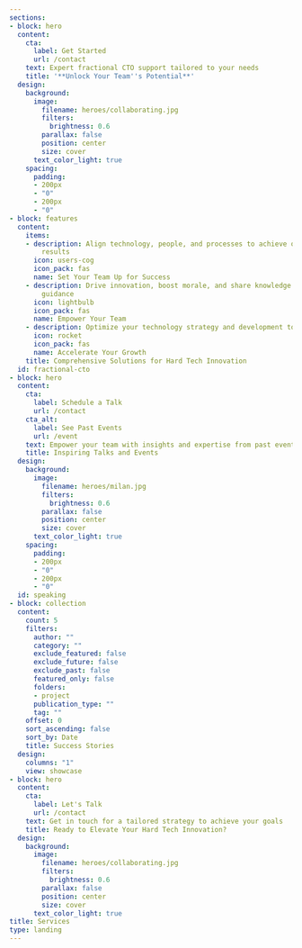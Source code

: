 ```yaml
---
sections:
- block: hero
  content:
    cta:
      label: Get Started
      url: /contact
    text: Expert fractional CTO support tailored to your needs
    title: '**Unlock Your Team''s Potential**'
  design:
    background:
      image:
        filename: heroes/collaborating.jpg
        filters:
          brightness: 0.6
        parallax: false
        position: center
        size: cover
      text_color_light: true
    spacing:
      padding:
      - 200px
      - "0"
      - 200px
      - "0"
- block: features
  content:
    items:
    - description: Align technology, people, and processes to achieve outstanding
        results
      icon: users-cog
      icon_pack: fas
      name: Set Your Team Up for Success
    - description: Drive innovation, boost morale, and share knowledge through expert
        guidance
      icon: lightbulb
      icon_pack: fas
      name: Empower Your Team
    - description: Optimize your technology strategy and development to scale faster
      icon: rocket
      icon_pack: fas
      name: Accelerate Your Growth
    title: Comprehensive Solutions for Hard Tech Innovation
  id: fractional-cto
- block: hero
  content:
    cta:
      label: Schedule a Talk
      url: /contact
    cta_alt:
      label: See Past Events
      url: /event
    text: Empower your team with insights and expertise from past events
    title: Inspiring Talks and Events
  design:
    background:
      image:
        filename: heroes/milan.jpg
        filters:
          brightness: 0.6
        parallax: false
        position: center
        size: cover
      text_color_light: true
    spacing:
      padding:
      - 200px
      - "0"
      - 200px
      - "0"
  id: speaking
- block: collection
  content:
    count: 5
    filters:
      author: ""
      category: ""
      exclude_featured: false
      exclude_future: false
      exclude_past: false
      featured_only: false
      folders:
      - project
      publication_type: ""
      tag: ""
    offset: 0
    sort_ascending: false
    sort_by: Date
    title: Success Stories
  design:
    columns: "1"
    view: showcase
- block: hero
  content:
    cta:
      label: Let's Talk
      url: /contact
    text: Get in touch for a tailored strategy to achieve your goals
    title: Ready to Elevate Your Hard Tech Innovation?
  design:
    background:
      image:
        filename: heroes/collaborating.jpg
        filters:
          brightness: 0.6
        parallax: false
        position: center
        size: cover
      text_color_light: true
title: Services
type: landing
---
```


<!-- TODO: add Testimonials section before Success Stories -->
<!-- TODO: better if Events section was after Success Stories -->
